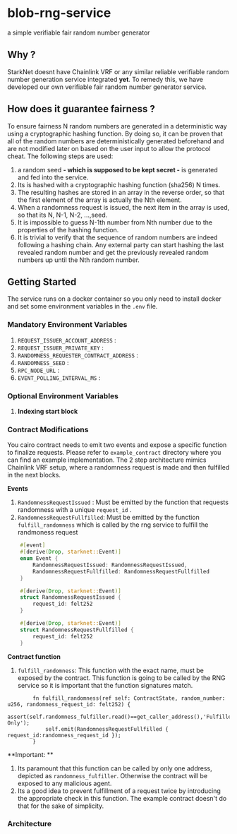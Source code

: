# blob-rng-service
a simple verifiable fair random number generator

## Why ?

StarkNet doesnt have Chainlink VRF or any similar reliable verifiable random number generation service integrated **yet**. To remedy this, we have developed our own verifiable fair random number generator service.

## How does it guarantee fairness ? 

To ensure fairness N random numbers are generated in a deterministic way using a cryptographic hashing function. By doing so, it can be proven that all of the random numbers are deterministically generated beforehand and are not modified later on based on the user input to allow the protocol cheat. The following steps are used:

1. a random seed **- which is supposed to be kept secret -** is  generated and fed into the service.  
2. Its is hashed with a cryptographic hashing function (sha256) N times. 
3. The resulting hashes are stored in an array in the reverse order, so that the first element of the array is actually the Nth element.
4. When a randomness request is issued, the next item in the array is used, so that its N, N-1, N-2, ...,seed.
5. It is impossible to guess N-1th number from Nth number due to the properties of the hashing function.
6. It is trivial to verify that the sequence of random numbers are indeed following a hashing chain. Any external party can start hashing the last revealed random number and get the previously revealed random numbers up until the Nth random number.

## Getting Started 

The service runs on a docker container so you only need to install docker and set some environment variables in the `.env` file. 

### Mandatory Environment Variables 

1. `REQUEST_ISSUER_ACCOUNT_ADDRESS` : 
2. `REQUEST_ISSUER_PRIVATE_KEY` : 
3. `RANDOMNESS_REQUESTER_CONTRACT_ADDRESS` :  
4. `RANDOMNESS_SEED` : 
5. `RPC_NODE_URL` : 
6. `EVENT_POLLING_INTERVAL_MS` : 

### Optional Environment Variables 

1. **Indexing start block**

### Contract Modifications 

You cairo contract needs to emit two events and expose a specific function to finalize requests. Please refer to `example_contract` directory where you can find an example implementation. The 2 step architecture mimics Chainlink VRF setup, where a randomness request is made and then fulfilled in the next blocks.

**Events**

1. `RandomnessRequestIssued` : Must be emitted by the function that requests randomness with a  unique `request_id` .
2. `RandomnessRequestFullfilled`: Must be emitted by the function `fulfill_randomness` which is called by the rng service to fulfill the randmoness request

````rust
    #[event]
    #[derive(Drop, starknet::Event)]
    enum Event {
        RandomnessRequestIssued: RandomnessRequestIssued,
        RandomnessRequestFullfilled: RandomnessRequestFullfilled
    }

    #[derive(Drop, starknet::Event)]
    struct RandomnessRequestIssued {
        request_id: felt252
    }

    #[derive(Drop, starknet::Event)]
    struct RandomnessRequestFullfilled {
        request_id: felt252
    }
````



**Contract function**

1. `fulfill_randomness`:  This function with the exact name, must be exposed by the contract. This function is going to be called by the RNG service so it is important that the function signatures match. 

```
        fn fulfill_randomness(ref self: ContractState, random_number: u256, randomness_request_id: felt252) {
            assert(self.randomness_fulfiller.read()==get_caller_address(),'Fulfiller Only');
            self.emit(RandomnessRequestFullfilled { request_id:randomness_request_id });
        }
```

**Important: ** 

1. Its paramount that this function can be called by only one address, depicted as `randomness_fulfiller`. Otherwise the contract will be exposed to any malicious agent. 
2. Its a good idea to prevent fulfillment of a request twice by introducing the appropriate check in this function. The example contract doesn't do that for the sake of simplicity.

### Architecture 

